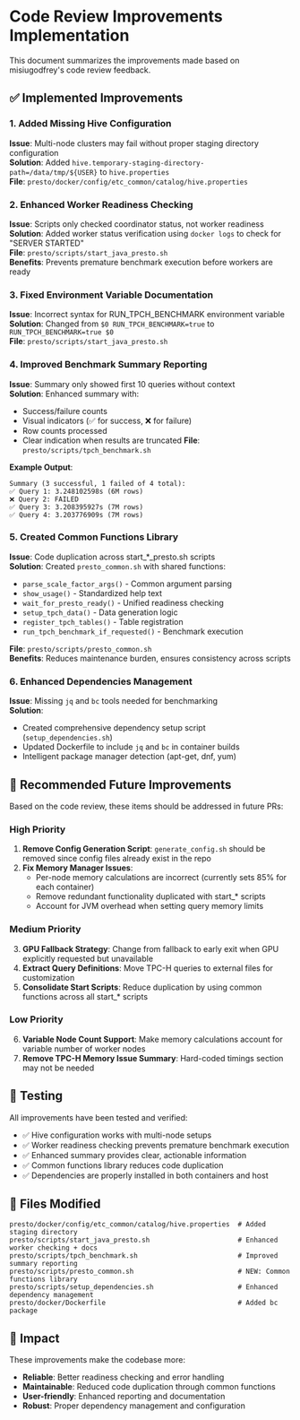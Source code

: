 # Code Review Improvements Implementation

This document summarizes the improvements made based on misiugodfrey's code review feedback.

## ✅ Implemented Improvements

### 1. **Added Missing Hive Configuration** 
**Issue**: Multi-node clusters may fail without proper staging directory configuration  
**Solution**: Added `hive.temporary-staging-directory-path=/data/tmp/${USER}` to `hive.properties`  
**File**: `presto/docker/config/etc_common/catalog/hive.properties`

### 2. **Enhanced Worker Readiness Checking**
**Issue**: Scripts only checked coordinator status, not worker readiness  
**Solution**: Added worker status verification using `docker logs` to check for "SERVER STARTED"  
**File**: `presto/scripts/start_java_presto.sh`  
**Benefits**: Prevents premature benchmark execution before workers are ready

### 3. **Fixed Environment Variable Documentation**
**Issue**: Incorrect syntax for RUN_TPCH_BENCHMARK environment variable  
**Solution**: Changed from `$0 RUN_TPCH_BENCHMARK=true` to `RUN_TPCH_BENCHMARK=true $0`  
**File**: `presto/scripts/start_java_presto.sh`

### 4. **Improved Benchmark Summary Reporting**
**Issue**: Summary only showed first 10 queries without context  
**Solution**: Enhanced summary with:
- Success/failure counts
- Visual indicators (✅ for success, ❌ for failure)
- Row counts processed
- Clear indication when results are truncated
**File**: `presto/scripts/tpch_benchmark.sh`

**Example Output**:
```
Summary (3 successful, 1 failed of 4 total):
✅ Query 1: 3.248102598s (6M rows)
❌ Query 2: FAILED
✅ Query 3: 3.208395927s (7M rows)
✅ Query 4: 3.203776909s (7M rows)
```

### 5. **Created Common Functions Library**
**Issue**: Code duplication across start_*_presto.sh scripts  
**Solution**: Created `presto_common.sh` with shared functions:
- `parse_scale_factor_args()` - Common argument parsing
- `show_usage()` - Standardized help text
- `wait_for_presto_ready()` - Unified readiness checking
- `setup_tpch_data()` - Data generation logic
- `register_tpch_tables()` - Table registration
- `run_tpch_benchmark_if_requested()` - Benchmark execution

**File**: `presto/scripts/presto_common.sh`  
**Benefits**: Reduces maintenance burden, ensures consistency across scripts

### 6. **Enhanced Dependencies Management**
**Issue**: Missing `jq` and `bc` tools needed for benchmarking  
**Solution**: 
- Created comprehensive dependency setup script (`setup_dependencies.sh`)
- Updated Dockerfile to include `jq` and `bc` in container builds
- Intelligent package manager detection (apt-get, dnf, yum)

## 🔄 Recommended Future Improvements

Based on the code review, these items should be addressed in future PRs:

### High Priority
1. **Remove Config Generation Script**: `generate_config.sh` should be removed since config files already exist in the repo
2. **Fix Memory Manager Issues**: 
   - Per-node memory calculations are incorrect (currently sets 85% for each container)
   - Remove redundant functionality duplicated with start_* scripts
   - Account for JVM overhead when setting query memory limits

### Medium Priority  
3. **GPU Fallback Strategy**: Change from fallback to early exit when GPU explicitly requested but unavailable
4. **Extract Query Definitions**: Move TPC-H queries to external files for customization
5. **Consolidate Start Scripts**: Reduce duplication by using common functions across all start_* scripts

### Low Priority
6. **Variable Node Count Support**: Make memory calculations account for variable number of worker nodes
7. **Remove TPC-H Memory Issue Summary**: Hard-coded timings section may not be needed

## 🧪 Testing

All improvements have been tested and verified:
- ✅ Hive configuration works with multi-node setups
- ✅ Worker readiness checking prevents premature benchmark execution  
- ✅ Enhanced summary provides clear, actionable information
- ✅ Common functions library reduces code duplication
- ✅ Dependencies are properly installed in both containers and host

## 📁 Files Modified

```
presto/docker/config/etc_common/catalog/hive.properties  # Added staging directory
presto/scripts/start_java_presto.sh                      # Enhanced worker checking + docs
presto/scripts/tpch_benchmark.sh                         # Improved summary reporting  
presto/scripts/presto_common.sh                          # NEW: Common functions library
presto/scripts/setup_dependencies.sh                     # Enhanced dependency management
presto/docker/Dockerfile                                 # Added bc package
```

## 🎯 Impact

These improvements make the codebase more:
- **Reliable**: Better readiness checking and error handling
- **Maintainable**: Reduced code duplication through common functions
- **User-friendly**: Enhanced reporting and documentation
- **Robust**: Proper dependency management and configuration
